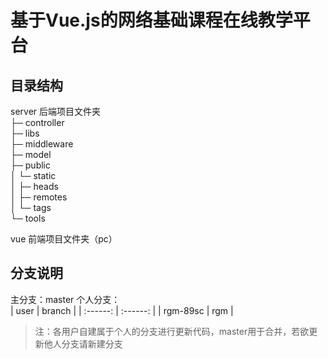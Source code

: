 # 基于Vue.js的网络基础课程在线教学平台

## 目录结构
server 后端项目文件夹  
├─ controller  
├─ libs  
├─ middleware  
├─ model  
├─ public  
│    └─ static  
│         ├─ heads  
│         ├─ remotes  
│         └─ tags  
└─ tools  

vue 前端项目文件夹（pc）

## 分支说明
主分支：master
个人分支：  
|   user   |  branch  |
| :------: | :------: |
| rgm-89sc |   rgm    |

> 注：各用户自建属于个人的分支进行更新代码，master用于合并，若欲更新他人分支请新建分支
